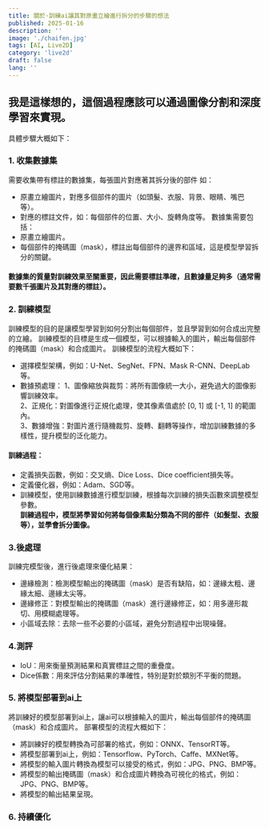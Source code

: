 ```yaml
---
title: 關於·訓練ai讓其對原畫立繪進行拆分的步驟的想法
published: 2025-01-16
description: ''
image: './chaifen.jpg'
tags: [AI, Live2D]
category: 'live2d'
draft: false 
lang: ''
---
```

## 我是這樣想的，這個過程應該可以通過圖像分割和深度學習來實現。
具體步驟大概如下：
### 1. 收集數據集
需要收集帶有標註的數據集，每張圖片對應著其拆分後的部件
如：
* 原畫立繪圖片，對應多個部件的圖片（如頭髮、衣服、背景、眼睛、嘴巴等）。
* 對應的標註文件，如：每個部件的位置、大小、旋轉角度等。
數據集需要包括：
* 原畫立繪圖片。
* 每個部件的掩碼圖（mask），標註出每個部件的邊界和區域，這是模型學習拆分的關鍵。
#### 數據集的質量對訓練效果至關重要，因此需要標註準確，且數據量足夠多（通常需要數千張圖片及其對應的標註）。
### 2. 訓練模型
訓練模型的目的是讓模型學習到如何分割出每個部件，並且學習到如何合成出完整的立繪。
訓練模型的目標是生成一個模型，可以根據輸入的圖片，輸出每個部件的掩碼圖（mask）和合成圖片。
訓練模型的流程大概如下：
* 選擇模型架構，例如：U-Net、SegNet、FPN、Mask R-CNN、DeepLab等。
* 數據預處理：
            1、圖像縮放與裁剪：將所有圖像統一大小，避免過大的圖像影響訓練效率。<br>
            2、正規化：對圖像進行正規化處理，使其像素值處於 [0, 1] 或 [-1, 1] 的範圍內。<br>
            3、數據增強：對圖片進行隨機裁剪、旋轉、翻轉等操作，增加訓練數據的多樣性，提升模型的泛化能力。
#### 訓練過程：            
* 定義損失函數，例如：交叉熵、Dice Loss、Dice coefficient損失等。
* 定義優化器，例如：Adam、SGD等。
* 訓練模型，使用訓練數據進行模型訓練，根據每次訓練的損失函數來調整模型參數。<br>
**訓練過程中，模型將學習如何將每個像素點分類為不同的部件（如髮型、衣服等），並學會拆分圖像。**
### 3.後處理
訓練完模型後，進行後處理來優化結果：
* 邊緣檢測：檢測模型輸出的掩碼圖（mask）是否有缺陷，如：邊緣太粗、邊緣太細、邊緣太尖等。
* 邊緣修正：對模型輸出的掩碼圖（mask）進行邊緣修正，如：用多邊形裁切、用模糊處理等。
* 小區域去除：去除一些不必要的小區域，避免分割過程中出現噪聲。
### 4.測評
* IoU：用來衡量預測結果和真實標註之間的重疊度。
* Dice係數：用來評估分割結果的準確性，特別是對於類別不平衡的問題。
### 5. 將模型部署到ai上
將訓練好的模型部署到ai上，讓ai可以根據輸入的圖片，輸出每個部件的掩碼圖（mask）和合成圖片。
部署模型的流程大概如下：
* 將訓練好的模型轉換為可部署的格式，例如：ONNX、TensorRT等。
* 將模型部署到ai上，例如：Tensorflow、PyTorch、Caffe、MXNet等。
* 將模型的輸入圖片轉換為模型可以接受的格式，例如：JPG、PNG、BMP等。
* 將模型的輸出掩碼圖（mask）和合成圖片轉換為可視化的格式，例如：JPG、PNG、BMP等。
* 將模型的輸出結果呈現。
### 6. 持續優化
